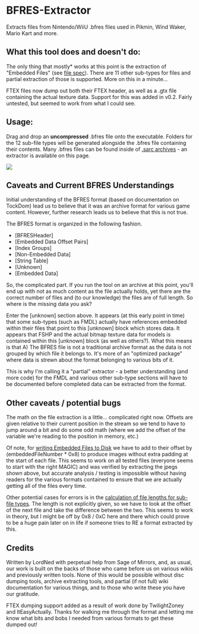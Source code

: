 # BFRES-Extractor
Extracts files from Nintendo/WiiU .bfres files used in Pikmin, Wind Waker, Mario Kart and more.

## What this tool does and doesn't do:
The only thing that mostly* works at this point is the extraction of "Embedded Files" (see [file spec](http://mk8.tockdom.com/wiki/BFRES_(File_Format))). There are 11 other sub-types for files and partial extraction of those is supported. More on this in a minute...

FTEX files now dump out both their FTEX header, as well as a .gtx file containing the actual texture data. Support for this was added in v0.2. Fairly untested, but seemed to work from what I could see.

## Usage:
Drag and drop an **uncompressed** .bfres file onto the executable. Folders for the 12 sub-file types will be generated alongside the .bfres file containing their contents. Many .bfres files can be found inside of [.sarc archives](http://mk8.tockdom.com/wiki/SARC_%28File_Format%29) - an extractor is available on this page.

![](http://i.imgur.com/Yl3Nd2D.png)

## Caveats and Current BFRES Understandings
Initial understanding of the BFRES format (based on documentation on TockDom) lead us to believe that it was an archive format for various game content. However, further research leads us to believe that this is not true.

The BFRES format is organized in the following fashion.

* [BFRESHeader]
* [Embedded Data Offset Pairs]
* [Index Groups]
* [Non-Embedded Data]
* [String Table]
* [Unknown]
* [Embedded Data]

So, the complicated part. If you run the tool on an archive at this point, you'll end up with not as much content as the file actually holds, yet there are the correct number of files and (to our knowledge) the files are of full length. So where is the missing data you ask?

Enter the [unknown] section above. It appears (at this early point in time) that some sub-types (such as FMDL) actually have references embedded within their files that point to this [unknown] block which stores data. It appears that FSHP and the actual bitmap texture data for models is contained within this [unknown] block (as well as others?). What this means is that A) The BFRES file is not a traditional archive format as the data is not grouped by which file it belongs to. It's more of an "optimized package" where data is strewn about the format belonging to various bits of it.

This is why I'm calling it a "partial" extractor - a better understanding (and more code) for the FMDL and various other sub-type sections will have to be documented before completed data can be extracted from the format.

## Other caveats / potential bugs
The math on the file extraction is a little... complicated right now. Offsets are given relative to their current position in the stream so we tend to have to jump around a bit and do some odd math (where we add the offset of the variable we're reading to the position in memory, etc.)

Of note, for [writing Embedded Files to Disk](https://github.com/LordNed/BFRES-Extractor/blob/master/BFRESExtractor/BFRESExtractor.cpp#L71) we have to add to their offset by (embeddedFileNumber * 0x8) to produce images without extra padding at the start of each file. This seems to work on all tested files (everyone seems to start with the right MAGIC) and was verified by extracting the jpegs shown above, but accurate analysis / testing is impossible without having readers for the various formats contained to ensure that we are actually getting all of the files every time.

Other potential cases for errors is in the [calculation of file lengths for sub-file types](https://github.com/LordNed/BFRES-Extractor/blob/master/BFRESExtractor/BFRESExtractor.cpp#L200). The length is not explicitly given, so we have to look at the offset of the next file and take the difference between the two. This seems to work in theory, but I might be off by 0x8 / 0xC here and there which could prove to be a huge pain later on in life if someone tries to RE a format extracted by this.

## Credits
Written by LordNed with perpetual help from Sage of Mirrors, and, as usual, our work is built on the backs of those who came before us on various wikis and previously written tools. None of this would be possible without disc dumping tools, archive extracting tools, and partial (if not full) wiki documentation for various things, and to those who write these you have our gratitude.

FTEX dumping support added as a result of work done by TwilightZoney and ItEasyActually. Thanks for walking me through the format and letting me know what bits and bobs I needed from various formats to get these dumped out!